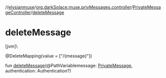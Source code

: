 //[elysianmuse](../../../index.md)/[org.darkSolace.muse.privMessages.controller](../index.md)/[PrivateMessageController](index.md)/[deleteMessage](delete-message.md)

# deleteMessage

[jvm]\

@DeleteMapping(value = [&quot;/{message}&quot;])

fun [deleteMessage](delete-message.md)(@PathVariablemessage: [PrivateMessage](../../org.darkSolace.muse.privMessages.model/-private-message/index.md), authentication: Authentication?)
